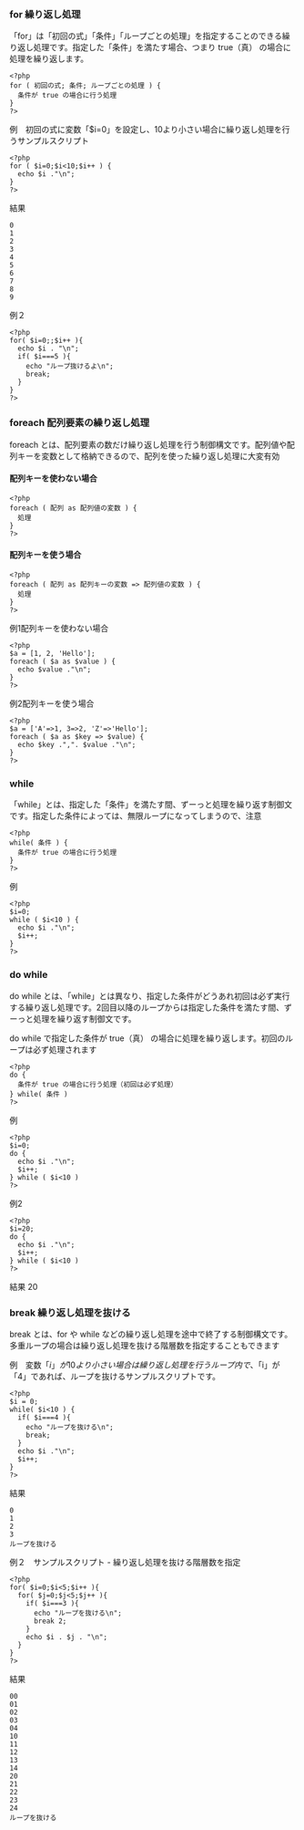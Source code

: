 ### for 繰り返し処理
「for」は「初回の式」「条件」「ループごとの処理」を指定することのできる繰り返し処理です。指定した「条件」を満たす場合、つまり true（真） の場合に処理を繰り返します。
```
<?php
for ( 初回の式; 条件; ループごとの処理 ) {
  条件が true の場合に行う処理
}
?>

```
例　初回の式に変数「$i=0」を設定し、10より小さい場合に繰り返し処理を行うサンプルスクリプト
```
<?php
for ( $i=0;$i<10;$i++ ) {
  echo $i ."\n";
}
?>

```
結果
```
0
1
2
3
4
5
6
7
8
9
```
例２　
```
<?php
for( $i=0;;$i++ ){
  echo $i . "\n";
  if( $i===5 ){
    echo "ループ抜けるよ\n";
    break;
  }
}
?>
```
### foreach 配列要素の繰り返し処理
foreach とは、配列要素の数だけ繰り返し処理を行う制御構文です。配列値や配列キーを変数として格納できるので、配列を使った繰り返し処理に大変有効

#### 配列キーを使わない場合
```
<?php
foreach ( 配列 as 配列値の変数 ) {
  処理
}
?>
```
#### 配列キーを使う場合
```
<?php
foreach ( 配列 as 配列キーの変数 => 配列値の変数 ) {
  処理
}
?>

```
例1配列キーを使わない場合
```
<?php
$a = [1, 2, 'Hello'];
foreach ( $a as $value ) {
  echo $value ."\n";
}
?>

```

例2配列キーを使う場合
```
<?php
$a = ['A'=>1, 3=>2, 'Z'=>'Hello'];
foreach ( $a as $key => $value) {
  echo $key .",". $value ."\n";
}
?>
```

### while
「while」とは、指定した「条件」を満たす間、ずーっと処理を繰り返す制御文です。指定した条件によっては、無限ループになってしまうので、注意
```
<?php
while( 条件 ) {
  条件が true の場合に行う処理
}
?>

```
例
```
<?php
$i=0;
while ( $i<10 ) {
  echo $i ."\n";
  $i++; 
}
?>

```

### do while
do while とは、「while」とは異なり、指定した条件がどうあれ初回は必ず実行する繰り返し処理です。2回目以降のループからは指定した条件を満たす間、ずーっと処理を繰り返す制御文です。

do while で指定した条件が true（真） の場合に処理を繰り返します。初回のループは必ず処理されます
```
<?php
do {
  条件が true の場合に行う処理（初回は必ず処理）
} while( 条件 )
?>
```

例
```
<?php
$i=0;
do {
  echo $i ."\n";
  $i++; 
} while ( $i<10 )
?>

```

例2
```
<?php
$i=20;
do {
  echo $i ."\n";
  $i++; 
} while ( $i<10 )
?>

```
結果
20

### break  繰り返し処理を抜ける
break とは、for や while などの繰り返し処理を途中で終了する制御構文です。多重ループの場合は繰り返し処理を抜ける階層数を指定することもできます

例　変数「$i」が10より小さい場合は繰り返し処理を行うループ内で、「$i」が「4」であれば、ループを抜けるサンプルスクリプトです。
```
<?php
$i = 0;
while( $i<10 ) {
  if( $i===4 ){
    echo "ループを抜ける\n";
    break;
  }
  echo $i ."\n";
  $i++;
}
?>

```
結果
```
0
1
2
3
ループを抜ける
```
例２　サンプルスクリプト - 繰り返し処理を抜ける階層数を指定
```
<?php
for( $i=0;$i<5;$i++ ){
  for( $j=0;$j<5;$j++ ){
    if( $i===3 ){
      echo "ループを抜ける\n";
      break 2;
    }
    echo $i . $j . "\n";
  }
}
?>

```
結果
```
00
01
02
03
04
10
11
12
13
14
20
21
22
23
24
ループを抜ける
```
